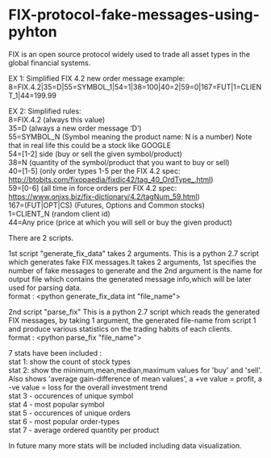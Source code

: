 # FIX-protocol-fake-messages-using-pyhton

FIX is an open source protocol widely used to trade all asset types in the global financial systems.


EX 1: Simplified FIX 4.2 new order message example: 
8=FIX.4.2|35=D|55=SYMBOL_1|54=1|38=100|40=2|59=0|167=FUT|1=CLIENT_1|44=199.99 

EX 2: Simplified rules: <br />
8=FIX.4.2 (always this value) <br />
35=D (always a new order message ‘D’) <br />
55=SYMBOL_N (Symbol meaning the product name: N is a number) Note that in real life this could be a stock like GOOGLE <br />
54=[1-2] side (buy or sell the given symbol/product) <br />
38=N (quantity of the symbol/product that you want to buy or sell) <br />
40=[1-5] (only order types 1-5 per the FIX 4.2 spec: http://btobits.com/fixopaedia/fixdic42/tag_40_OrdType_.html) <br />
59=[0-6] (all time in force orders per FIX 4.2 spec: https://www.onixs.biz/fix-dictionary/4.2/tagNum_59.html) <br />
167=(FUT|OPT|CS) (Futures, Options and Common stocks) <br />
1=CLIENT_N (random client id) <br />
44=Any price (price at which you will sell or buy the given product) <br />

There are 2 scripts.

1st script "generate_fix_data" takes 2 arguments. 
This is a python 2.7 script which generates fake FIX messages.It takes 2 arguments, 
1st specifies the number of fake messages to generate and the 2nd argument is the name for output file 
which contains the generated message info,which will be later used for parsing data. <br />
format : <python generate_fix_data int "file_name">


2nd script "parse_fix"
This is a python 2.7 script which reads the generated FIX messages,
by taking 1 argument, the generated file-name from script 1
and produce various statistics on the trading habits of each clients. <br />
format : <python parse_fix "file_name">

7 stats have been included : <br />
stat 1: show the count of stock types<br />
stat 2: show the minimum,mean,median,maximum values for 'buy' and 'sell'.
     Also shows 'average gain-difference of mean values',
     a +ve value = profit, a -ve value = loss for the overall investment trend<br />
stat 3 - occurences of unique symbol<br />
stat 4 - most popular symbol <br />
stat 5 - occurences of unique orders<br />
stat 6 - most popular order-types<br />
stat 7 - average ordered quantity per product<br />

In future many more stats will be included including data visualization.

